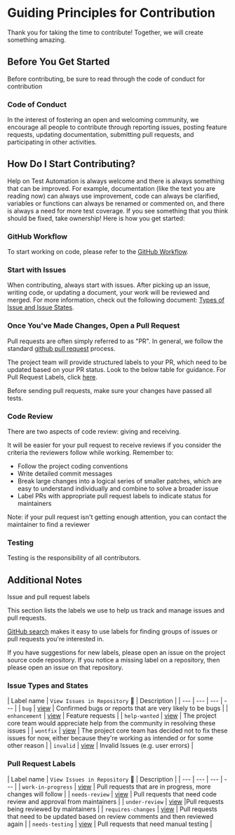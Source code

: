 
# Guiding Principles for Contribution

Thank you for taking the time to contribute! Together, we will create something amazing.

## Before You Get Started

Before contributing, be sure to read through the code of conduct for contribution

### Code of Conduct

In the interest of fostering an open and welcoming community, we encourage all people to contribute through reporting issues, posting feature requests, updating documentation, submitting pull requests, and participating in other activities.

## How Do I Start Contributing?

Help on Test Automation is always welcome and there is always something that can be improved. For example, documentation (like the text you are reading now) can always use improvement, code can always be clarified, variables or functions can always be renamed or commented on, and there is always a need for more test coverage. If you see something that you think should be fixed, take ownership! Here is how you get started:

### GitHub Workflow

To start working on code, please refer to the [GitHub Workflow](https://guides.github.com/activities/forking/).

### Start with Issues

When contributing, always start with issues. After picking up an issue, writing code, or updating a document, your work will be reviewed and merged. For more information, check out the following document: [Types of Issue and Issue States](#type-of-issue-and-issue-state).

### Once You've Made Changes, Open a Pull Request

Pull requests are often simply referred to as "PR". In general, we follow the standard [github pull request](https://help.github.com/en/articles/about-pull-requests) process.

The project team will provide structured labels to your PR, which need to be updated based on your PR status. Look to the below table for guidance. For Pull Request Labels, click [here](#Pull-request-labels).

Before sending pull requests, make sure your changes have passed all tests.

### Code Review

There are two aspects of code review: giving and receiving.

It will be easier for your pull request to receive reviews if you consider the criteria the reviewers follow while working. Remember to:

* Follow the project coding conventions
* Write detailed commit messages
* Break large changes into a logical series of smaller patches, which are easy to understand individually and combine to solve a broader issue
* Label PRs with appropriate pull request labels to indicate status for maintainers

Note: if your pull request isn't getting enough attention, you can contact the maintainer to find a reviewer

### Testing

Testing is the responsibility of all contributors.

## Additional Notes

Issue and pull request labels

This section lists the labels we use to help us track and manage issues and pull requests.

[GitHub search](https://help.github.com/en/articles/searching-issues-and-pull-requests) makes it easy to use labels for finding groups of issues or pull requests you're interested in.

If you have suggestions for new labels, please open an issue on the project source code repository. If you notice a missing label on a repository, then please open an issue on that repository.

### Issue Types and States

| Label name | `View Issues in Repository` :mag_right: | Description |
| --- | --- | --- | --- |
| `bug` | [view][search-repo-label-bug] | Confirmed bugs or reports that are very likely to be bugs |
| `enhancement` | [view][search-repo-label-feature] | Feature requests |
| `help-wanted` | [view][search-repo-label-help-wanted] | The project core team would appreciate help from the community in resolving these issues |
| `wontfix` | [view][search-repo-label-wontfix] | The project core team has decided not to fix these issues for now, either because they're working as intended or for some other reason |
| `invalid` | [view][search-repo-label-invalid] | Invalid Issues (e.g. user errors) |

[search-repo-label-feature]: https://github.com/search?q=is%3Aopen+is%3Aissue+repo%3AIBM%2Ftest-automation+label%3Aenhancement
[search-repo-label-bug]: https://github.com/search?q=is%3Aopen+is%3Aissue+repo%3AIBM%2Ftest-automation+label%3Abug
[search-repo-label-help-wanted]: https://github.com/search?q=is%3Aopen+is%3Aissue+repo%3Awatson-health-transformation%2Finnersource-guidance+label%3Ahelp-wanted
[search-repo-label-wontfix]: https://github.com/search?q=is%3Aopen+is%3Aissue+repo%3AIBM%2Ftest-automation+label%3Awontfix
[search-repo-label-invalid]: https://github.com/search?q=is%3Aopen+is%3Aissue+repo%3AIBM%2Ftest-automation+label%3Ainvalid

### Pull Request Labels

| Label name | `View Issues in Repository` :mag_right: | Description |
| --- | --- | --- | --- |
| `work-in-progress` | [view][search-repo-label-progress] | Pull requests that are in progress, more changes will follow |
| `needs-review` | [view][search-repo-label-need-review] | Pull requests that need code review and approval from maintainers |
| `under-review` | [view][search-repo-label-under-review] |Pull requests being reviewed by maintainers |
| `requires-changes` | [view][search-repo-label-changes] | Pull requests that need to be updated based on review comments and then reviewed again |
| `needs-testing` | [view][search-repo-label-testing] | Pull requests that need manual testing |

[search-repo-label-progress]: https://github.com/search?q=is%3Aopen+is%3Aissue+repo%3AIBM%2Ftest-automation+label%3Awork-in-progress
[search-repo-label-need-review]: https://github.com/search?q=is%3Aopen+is%3Aissue+repo%3AIBM%2Ftest-automation+label%3Aneeds-review
[search-repo-label-under-review]: https://github.com/search?q=is%3Aopen+is%3Aissue+repo%3AIBM%2Ftest-automation+label%3Aunder-review
[search-repo-label-changes]: https://github.com/search?q=is%3Aopen+is%3Aissue+repo%3Awatson-health-transformation%2Finnersource-guidance+label%3Arequires-changes
[search-repo-label-testing]: https://github.com/search?q=is%3Aopen+is%3Aissue+repo%3AIBM%2Ftest-automation+label%3Aneeds-testing
